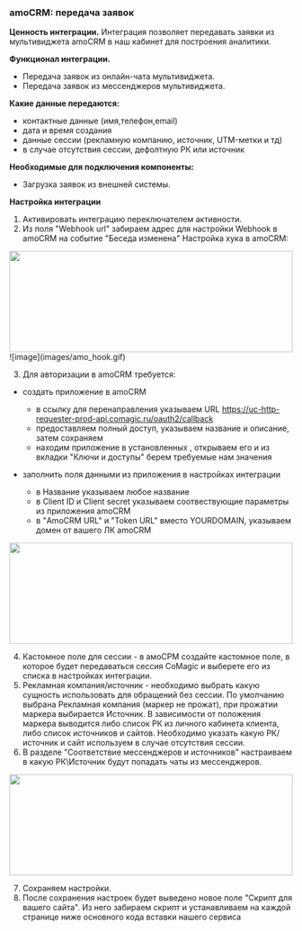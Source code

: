  ### amoCRM: передача заявок
**Ценность интеграции.**
Интеграция позволяет передавать заявки из мультивиджета amoCRM в наш кабинет для построения аналитики.

**Функционал интеграции.**
- Передача заявок из онлайн-чата  мультивиджета.
- Передача заявок из мессенджеров мультивиджета.


**Какие данные передаются:**
- контактные данные (имя,телефон,email)
- дата и время создания
- данные сессии (рекламную компанию, источник, UTM-метки и тд)
- в случае отсутствия сессии, дефолтную РК или источник


**Необходимые для подключения компоненты:**
- Загрузка заявок из внешней системы.

**Настройка интеграции**
1. Активировать интеграцию переключателем активности.
2. Из поля "Webhook url" забираем адрес для настройки Webhook в amoCRM на событие "Беседа изменена"
Настройка хука в amoCRM:

<img src="https://github.com/comagic/comagic-app-onboarding/blob/marketplace/ru/comagic/marketplace/amocrm/images/amo_hook.gif?raw=true" alt="" width="100%" height="180px"/>
![image](images/amo_hook.gif)

3. Для авторизации в amoCRM требуется:
- создать приложение в amoCRM
  - в ссылку для перенаправления указываем URL https://uc-http-requester-prod-api.comagic.ru/oauth2/callback
  - предоставляем полный доступ, указываем название и описание, затем сохраняем
  - находим приложение в установленных , открываем его и из вкладки "Ключи и доступы" берем требуемые нам значения

- заполнить поля данными из приложения в настройках интеграции
  - в Название указываем любое название
  - в Client ID и Client secret указываем соотвествующие параметры из приложения amoCRM
  - в "AmoCRM URL" и "Token URL" вместо YOURDOMAIN, указываем домен от вашего ЛК amoCRM

<img src="https://github.com/comagic/comagic-app-onboarding/blob/marketplace/ru/comagic/marketplace/amocrm/images/auth_amo.gif?raw=true" alt="" width="100%" height="180px"/>

4. Кастомное поле для сессии - в амоСРМ создайте кастомное поле, в которое будет передаваться сессия CoMagic и выберете его из списка в настройках интеграции.
5. Рекламная компания/источник - необходимо выбрать какую сущность использовать для обращений без сессии. По умолчанию выбрана Рекламная компания (маркер не прожат), при прожатии маркера выбирается Источник.
В зависимости от положения маркера выводится либо список РК из личного кабинета клиента, либо список источников и сайтов. Необходимо указать какую РК/источник и сайт используем в случае отсутствия сессии.
6. В разделе "Соответствие мессенджеров и источников" настраиваем в какую РК\Источник будут попадать чаты из мессенджеров.

<img src="https://github.com/comagic/comagic-app-onboarding/blob/marketplace/ru/comagic/marketplace/amocrm/images/pc_source.gif?raw=true" alt="" width="100%" height="180px"/>

7. Сохраняем настройки.
8. После сохранения настроек будет выведено новое поле  "Скрипт для вашего сайта".
Из него забираем скрипт и устанавливаем на каждой странице ниже основного кода вставки нашего сервиса



